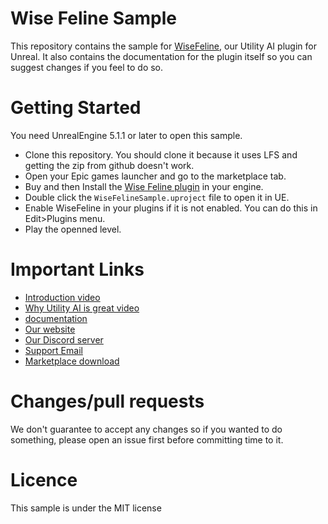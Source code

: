 # Wise Feline Sample

This repository contains the sample for [WiseFeline](https://www.unrealengine.com/marketplace/en-US/product/wise-feline-ultimate-utility-ai), our Utility AI plugin for Unreal.
It also contains the documentation for the plugin itself so you can suggest changes if you feel to do so.

# Getting Started

You need UnrealEngine 5.1.1 or later to open this sample.

- Clone this repository. You should clone it because it uses LFS and getting the zip from github doesn't work.
- Open your Epic games launcher and go to the marketplace tab.
- Buy and then Install the [Wise Feline plugin](https://www.unrealengine.com/marketplace/en-US/product/wise-feline-ultimate-utility-ai) in your engine.
- Double click the `WiseFelineSample.uproject` file to open it in UE.
- Enable WiseFeline in your plugins if it is not enabled. You can do this in Edit>Plugins menu.
- Play the openned level.

# Important Links

- [Introduction video](https://youtu.be/n-juHwnlZiU)
- [Why Utility AI is great video](https://youtu.be/GQkb8LFp8YI)
- [documentation](https://nooparmygames.com/WF-UtilityAI-Unreal)
- [Our website](https://www.nooparmygames.com/wise-feline-utility-ai-for-unreal/)
- [Our Discord server](https://discord.gg/FA8R7APZWR)
- [Support Email](mailto:support@nooparmygames.com)
- [Marketplace download](https://www.unrealengine.com/marketplace/en-US/product/wise-feline-ultimate-utility-ai)

# Changes/pull requests

We don't guarantee to accept any changes so if you wanted to do something, please open an issue first before committing time to it.

# Licence

This sample is under the MIT license